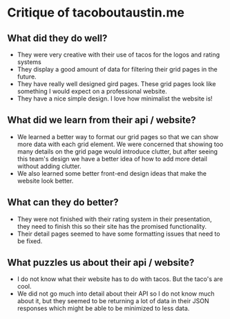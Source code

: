 # Critique of tacoboutaustin.me

## What did they do well?

* They were very creative with their use of tacos for the logos and rating systems
* They display a good amount of data for filtering their grid pages in the future.
* They have really well designed gird pages. These grid pages look like something
I would expect on a professional website.
* They have a nice simple design. I love how minimalist the website is!

## What did we learn from their api / website?

* We learned a better way to format our grid pages so that we can show more data
with each grid element. We were concerned that showing too many details on the grid
page would introduce clutter, but after seeing this team's design we have a better
idea of how to add more detail without adding clutter.
* We also learned some better front-end design ideas that make the website look
better.

## What can they do better?

* They were not finished with their rating system in their presentation, they need
to finish this so their site has the promised functionality.
* Their detail pages seemed to have some formatting issues that need to be fixed.

## What puzzles us about their api / website?

* I do not know what their website has to do with tacos. But the taco's are cool.
* We did not go much into detail about their API so I do not know much about it,
but they seemed to be returning a lot of data in their JSON responses which might
be able to be minimized to less data.
